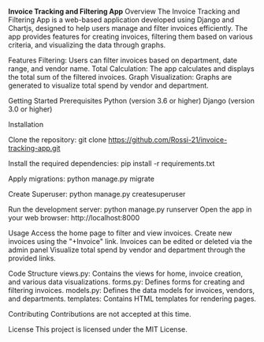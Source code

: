 **Invoice Tracking and Filtering App**
Overview
The Invoice Tracking and Filtering App is a web-based application developed using Django and Chartjs, designed to help users manage and filter invoices efficiently. The app provides features for creating invoices, filtering them based on various criteria, and visualizing the data through graphs.

Features
Filtering: Users can filter invoices based on department, date range, and vendor name.
Total Calculation: The app calculates and displays the total sum of the filtered invoices.
Graph Visualization: Graphs are generated to visualize total spend by vendor and department.

Getting Started
Prerequisites
Python (version 3.6 or higher)
Django (version 3.0 or higher)

Installation

Clone the repository:
git clone https://github.com/Rossi-21/invoice-tracking-app.git

Install the required dependencies:
pip install -r requirements.txt

Apply migrations:
python manage.py migrate

Create Superuser:
python manage.py createsuperuser

Run the development server:
python manage.py runserver
Open the app in your web browser: http://localhost:8000

Usage
Access the home page to filter and view invoices.
Create new invoices using the "+Invoice" link.
Invoices can be edited or deleted via the admin panel
Visualize total spend by vendor and department through the provided links.

Code Structure
views.py: Contains the views for home, invoice creation, and various data visualizations.
forms.py: Defines forms for creating and filtering invoices.
models.py: Defines the data models for invoices, vendors, and departments.
templates: Contains HTML templates for rendering pages.

Contributing
Contributions are not accepted at this time.

License
This project is licensed under the MIT License.
